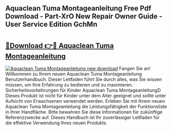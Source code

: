## Aquaclean Tuma Montageanleitung Free Pdf Download - Part-XrO New Repair Owner Guide - User Service Edition GchMn

# <h2><a href="http://df90gj1.blite.top/?on=Aquaclean+Tuma+Montageanleitung">🔗Download 👉🔴 Aquaclean Tuma Montageanleitung</a></h2>

[![Aquaclean Tuma Montageanleitung new download](https://i.imgur.com/lujVjoI.png)](http://df90gj1.blite.top/?on=Aquaclean+Tuma+Montageanleitung)
Fangen Sie an! Willkommen zu Ihrem neuen Aquaclean Tuma Montageanleitung Benutzerhandbuch. Dieser Leitfaden führt Sie durch alles, was Sie wissen müssen, um Ihre Erfahrung zu bedienen und zu maximieren. Sicherheitsvorkehrungen für Kinder Aquaclean Tuma MontageanleitungD Dieses Produkt ist nicht für Kinder unter dem Alter geeignet und sollte unter Aufsicht von Erwachsenen verwendet werden. Erleben Sie mit Ihrem neuen Aquaclean Tuma Montageanleitung die Leistungsfähigkeit der Funktionsliste in Ihrer Handfläche. Bitte bewahren Sie diese Informationen für zukünftige Referenzzwecke auf. Dieses Handbuch ist Ihr zuverlässiger Leitfaden für die effektive Verwendung Ihres neuen Produkts.
